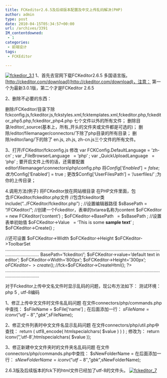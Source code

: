 ```yaml
---
title: FCKeditor2.6.5及后续版本配置及中文上传乱码解决(PHP)
author: admin
type: post
date: 2010-04-15T05:34:57+00:00
url: /archives/3391
IM_contentdowned:
 - 1
categories:
 - 前端设计
tags:
 - FCKEditor

---
```

[![fckedior_3.1](http://blog.haohtml.com/wp-content/uploads/2010/04/fckedior_3.1.png)][1]
1、首先去官网下载FCKeditor2.6.5 多国语言版。 [http://ckeditor.com/download](http://ckeditor.com/download)，注意： 第一个为最新3.0.1版，第二个才是FCKeditor 2.6.5

2、删除不必要的东西：

删除/FCKeditor/目录下除 fckconfig.js,fckeditor.js,fckstyles.xml,fcktemplates.xml,fckeditor.php,fckeditor\_php5.php,fckeditor\_php4.php
七个文件以外的所有文件；
删除目录/editor/\_source(基本上，所有\_开头的文件夹或文件都是可选的)；
删除/editor/filemanager/connectors/下除了php目录的所有目录；
删除/editor/lang/下的除了 en.js, zh.js, zh-cn.js三个文件的所有文件。

3、打开/FCKeditor/fckconfig.js
修改
var FCKConfig.DefaultLanguage = ‘zh-cn’ ;
var _FileBrowserLanguage   = ‘php’ ;
var _QuickUploadLanguage   = ‘php’ ;
要开启文件上传的话，还需要配置editor\filemanager\connectors\php\config.php
将$Config[‘Enabled’] = false ;改为$Config[‘Enabled’] = true ;
更改$Config[‘UserFilesPath’] = ‘/userfiles/’ ;为你的上传目录；

4.调用方法(例子)
将FCKeditor放在网站根目录
在PHP文件里面，包含/FCKeditor/fckeditor.php文件
//包含fckeditor类
include(“../FCKeditor/fckeditor.php”) ;
//设置编辑器路径
$sBasePath = “/FCKeditor/”;
//创建一个Fckeditor，表单的txtarea名称为content
$oFCKeditor = new FCKeditor(‘content’) ;
$oFCKeditor->BasePath   = $sBasePath ;
//设置表单初始值
$oFCKeditor->Value   = ‘This is some **sample text**’ ;
$oFCKeditor->Create() ;

//还可设置
$oFCKeditor->Width
$oFCKeditor->Height
$oFCKeditor->ToolbarSet
……………………………………………………………………………………………………………………………………
BasePath=’fckeditor/’;
$oFCKeditor->value=’default text in editor’;
$oFCKeditor->Width=’800px’;
$oFCKeditor->Height=’300px’;
$oFCKeditor->create();
//$fck=$oFCKeditor->CreateHtml();
?>
……………………………………………………………………………………………………………………………………

对于Fckeditor上传中文名文件时显示乱码的问题，现公布方法如下：
测试环境：php 5 , utf-8编码

1、修正上传中文文件时文件名乱码问题
在文件connectors/php/commands.php中查找：
$sFileName = $oFile[‘name’] ;
在后面添加一行：
$sFileName = iconv(“utf-8″,”gbk”,$sFileName);

2、修正文件列表时中文文件名显示乱码问题
在文件connectors/php/util.php中查找：
return ( utf8_encode( htmlspecialchars( $value ) ) ) ;
修改为：
return iconv(”,’utf-8′,htmlspecialchars( $value ));

3、修正新建中文文件夹时的文件夹名乱码问题
在文件connectors/php/commands.php中查找：
$sNewFolderName =
在后面添加一行：
$sNewFolderName = iconv(“utf-8″,”gbk”,$sNewFolderName);

2.6.3版及后续版本的fck下的html文件已经加了utf-8的文件头。
[![fckeditor_7](http://blog.haohtml.com/wp-content/uploads/2010/04/fckeditor_7.jpg)][2]

 [1]: /wp-content/uploads/2010/04/fckedior_3.1.png
 [2]: /wp-content/uploads/2010/04/fckeditor_7.jpg